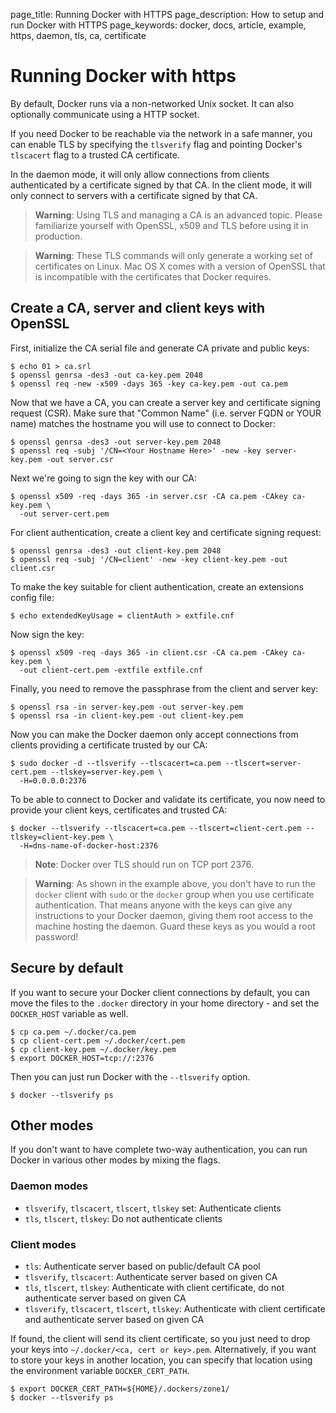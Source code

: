 page_title: Running Docker with HTTPS
page_description: How to setup and run Docker with HTTPS
page_keywords: docker, docs, article, example, https, daemon, tls, ca, certificate

# Running Docker with https

By default, Docker runs via a non-networked Unix socket. It can also
optionally communicate using a HTTP socket.

If you need Docker to be reachable via the network in a safe manner, you can
enable TLS by specifying the `tlsverify` flag and pointing Docker's
`tlscacert` flag to a trusted CA certificate.

In the daemon mode, it will only allow connections from clients
authenticated by a certificate signed by that CA. In the client mode,
it will only connect to servers with a certificate signed by that CA.

> **Warning**: 
> Using TLS and managing a CA is an advanced topic. Please familiarize yourself
> with OpenSSL, x509 and TLS before using it in production.

> **Warning**:
> These TLS commands will only generate a working set of certificates on Linux.
> Mac OS X comes with a version of OpenSSL that is incompatible with the 
> certificates that Docker requires.

## Create a CA, server and client keys with OpenSSL

First, initialize the CA serial file and generate CA private and public
keys:

    $ echo 01 > ca.srl
    $ openssl genrsa -des3 -out ca-key.pem 2048
    $ openssl req -new -x509 -days 365 -key ca-key.pem -out ca.pem

Now that we have a CA, you can create a server key and certificate
signing request (CSR). Make sure that "Common Name" (i.e. server FQDN or YOUR
name) matches the hostname you will use to connect to Docker:

    $ openssl genrsa -des3 -out server-key.pem 2048
    $ openssl req -subj '/CN=<Your Hostname Here>' -new -key server-key.pem -out server.csr

Next we're going to sign the key with our CA:

    $ openssl x509 -req -days 365 -in server.csr -CA ca.pem -CAkey ca-key.pem \
      -out server-cert.pem

For client authentication, create a client key and certificate signing
request:

    $ openssl genrsa -des3 -out client-key.pem 2048
    $ openssl req -subj '/CN=client' -new -key client-key.pem -out client.csr

To make the key suitable for client authentication, create an extensions
config file:

    $ echo extendedKeyUsage = clientAuth > extfile.cnf

Now sign the key:

    $ openssl x509 -req -days 365 -in client.csr -CA ca.pem -CAkey ca-key.pem \
      -out client-cert.pem -extfile extfile.cnf

Finally, you need to remove the passphrase from the client and server key:

    $ openssl rsa -in server-key.pem -out server-key.pem
    $ openssl rsa -in client-key.pem -out client-key.pem

Now you can make the Docker daemon only accept connections from clients
providing a certificate trusted by our CA:

    $ sudo docker -d --tlsverify --tlscacert=ca.pem --tlscert=server-cert.pem --tlskey=server-key.pem \
      -H=0.0.0.0:2376

To be able to connect to Docker and validate its certificate, you now
need to provide your client keys, certificates and trusted CA:

    $ docker --tlsverify --tlscacert=ca.pem --tlscert=client-cert.pem --tlskey=client-key.pem \
      -H=dns-name-of-docker-host:2376

> **Note**:
> Docker over TLS should run on TCP port 2376.

> **Warning**: 
> As shown in the example above, you don't have to run the `docker` client
> with `sudo` or the `docker` group when you use certificate authentication.
> That means anyone with the keys can give any instructions to your Docker
> daemon, giving them root access to the machine hosting the daemon. Guard
> these keys as you would a root password!

## Secure by default

If you want to secure your Docker client connections by default, you can move 
the files to the `.docker` directory in your home directory - and set the
`DOCKER_HOST` variable as well.

    $ cp ca.pem ~/.docker/ca.pem
    $ cp client-cert.pem ~/.docker/cert.pem
    $ cp client-key.pem ~/.docker/key.pem
    $ export DOCKER_HOST=tcp://:2376

Then you can just run Docker with the `--tlsverify` option.

    $ docker --tlsverify ps

## Other modes

If you don't want to have complete two-way authentication, you can run
Docker in various other modes by mixing the flags.

### Daemon modes

 - `tlsverify`, `tlscacert`, `tlscert`, `tlskey` set: Authenticate clients
 - `tls`, `tlscert`, `tlskey`: Do not authenticate clients

### Client modes

 - `tls`: Authenticate server based on public/default CA pool
 - `tlsverify`, `tlscacert`: Authenticate server based on given CA
 - `tls`, `tlscert`, `tlskey`: Authenticate with client certificate, do not
   authenticate server based on given CA
 - `tlsverify`, `tlscacert`, `tlscert`, `tlskey`: Authenticate with client
   certificate and authenticate server based on given CA

If found, the client will send its client certificate, so you just need
to drop your keys into `~/.docker/<ca, cert or key>.pem`. Alternatively,
if you want to store your keys in another location, you can specify that
location using the environment variable `DOCKER_CERT_PATH`.

    $ export DOCKER_CERT_PATH=${HOME}/.dockers/zone1/
    $ docker --tlsverify ps
